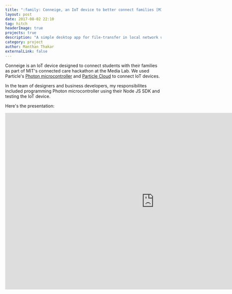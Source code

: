 ```yaml
---
title: ":family: Conneige, an IoT device to better connect families [MIT Media Lab Hackathon 2017]"
layout: post
date: 2017-08-02 22:10
tag: hitch
headerImage: true
projects: true
description: "A simple desktop app for file-transfer in local network using Electron."
category: project
author: Manthan Thakar
externalLink: false
---
```


Conneige is an IoT device designed to connect students with their families as part of MIT's connected care hackathon at the Media Lab. We used Particle's [Photon microcontroller](https://www.particle.io/products/hardware/photon-wifi-dev-kit) and [Particle Cloud](https://www.particle.io/products/platform/particle-cloud) to connect IoT devices.

In the team of designers and business developers, my responsibilites included programming Photon microcontroller using their Node JS SDK and testing the IoT device.

Here's the presentation:

<iframe src="https://docs.google.com/presentation/d/e/2PACX-1vQ7We1SB4k6jQX7La8PBTgwkpj0HfndwfcfCX17IxGkiKZBthkajHO8cYSuRkjKiAIDm98aG9ISlOEs/embed?start=false&loop=false&delayms=3000" frameborder="0" width="960" height="569" allowfullscreen="true" mozallowfullscreen="true" webkitallowfullscreen="true"></iframe>